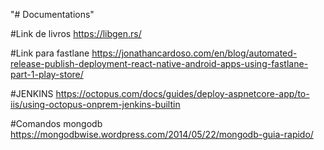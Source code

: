 "# Documentations" 

#Link de livros
https://libgen.rs/

#Link para fastlane 
https://jonathancardoso.com/en/blog/automated-release-publish-deployment-react-native-android-apps-using-fastlane-part-1-play-store/

#JENKINS
https://octopus.com/docs/guides/deploy-aspnetcore-app/to-iis/using-octopus-onprem-jenkins-builtin

#Comandos mongodb
https://mongodbwise.wordpress.com/2014/05/22/mongodb-guia-rapido/